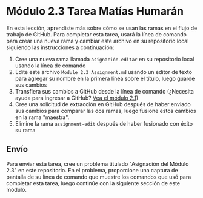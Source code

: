 # Módulo 2.3 Tarea Matías Humarán

En esta lección, aprendiste más sobre cómo se usan las ramas en el flujo de trabajo de GitHub. Para completar esta tarea, usará la línea de comando para crear una nueva rama y cambiar este archivo en su repositorio local siguiendo las instrucciones a continuación:

1. Cree una nueva rama llamada `asignación-editar` en su repositorio local usando la línea de comando
2. Edite este archivo `Module 2.3 Assignment.md` usando un editor de texto para agregar su nombre en la primera línea sobre el título, luego guarde sus cambios
3. Transfiera sus cambios a GitHub desde la línea de comando (¿Necesita ayuda para ingresar a GitHub? [Vea el módulo 2.1](https://youtu.be/R2bLo-KiYlU))
4. Cree una solicitud de extracción en GitHub después de haber enviado sus cambios para comparar las dos ramas, luego fusione estos cambios en la rama "maestra".
5. Elimine la rama `assignment-edit` después de haber fusionado con éxito su rama

## Envío
Para enviar esta tarea, cree un problema titulado "Asignación del Módulo 2.3" en este repositorio. En el problema, proporcione una captura de pantalla de su línea de comando que muestre los comandos que usó para completar esta tarea, luego continúe con la siguiente sección de este módulo.
